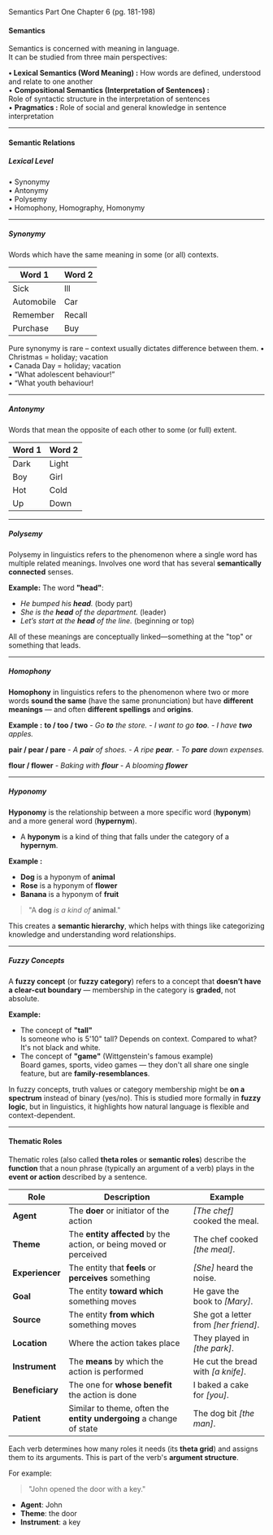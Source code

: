  Semantics Part One Chapter 6 (pg. 181-198)

#### Semantics
Semantics is concerned with meaning in language.  
It can be studied from three main perspectives:  

**• Lexical Semantics (Word Meaning) :** 
	How words are  defined, understood and relate to one another  
• **Compositional Semantics (Interpretation of Sentences) :**  
	Role of syntactic structure in the interpretation of sentences  
• **Pragmatics :** 
	Role of social and general knowledge in sentence interpretation



---
#### Semantic Relations  

##### Lexical Level  
• Synonymy  
• Antonymy  
• Polysemy  
• Homophony, Homography, Homonymy


---
##### Synonymy
Words which have the same meaning in some (or all) contexts.

| Word 1     | Word 2 |
| ---------- | ------ |
| Sick       | Ill    |
| Automobile | Car    |
| Remember   | Recall |
| Purchase   | Buy    |

Pure synonymy is rare – context usually dictates difference between them.
	• Christmas = holiday; vacation  
	• Canada Day = holiday; vacation  
	• “What adolescent behaviour!”  
	• “What youth behaviour!



---
##### Antonymy
Words that mean the opposite of each other to some (or full) extent.

| Word 1 | Word 2 |
| ------ | ------ |
| Dark   | Light  |
| Boy    | Girl   |
| Hot    | Cold   |
| Up     | Down   |


---
##### Polysemy
Polysemy in linguistics refers to the phenomenon where a single word has multiple related meanings. Involves one word that has several **semantically connected** senses.


**Example:**
The word **"head"**:
- _He bumped his **head**._ (body part)
- _She is the **head** of the department._ (leader)
- _Let’s start at the **head** of the line._ (beginning or top)

All of these meanings are conceptually linked—something at the "top" or something that leads.


---
##### Homophony
**Homophony** in linguistics refers to the phenomenon where two or more words **sound the same** (have the same pronunciation) but have **different meanings** — and often **different spellings** and **origins**.


**Example :**
**to / too / two**
    - _Go **to** the store._
    - _I want to go **too**._
    - _I have **two** apples._

**pair / pear / pare**
    - _A **pair** of shoes._
    - _A ripe **pear**._
    - _To **pare** down expenses._

**flour / flower**
    - _Baking with **flour**_
    - _A blooming **flower**_


---
##### Hyponomy
**Hyponomy** is the relationship between a more specific word (**hyponym**) and a more general word (**hypernym**).
- A **hyponym** is a kind of thing that falls under the category of a **hypernym**.
    

**Example :**
- **Dog** is a hyponym of **animal**
- **Rose** is a hyponym of **flower**
- **Banana** is a hyponym of **fruit**

> "A **dog** _is a kind of_ **animal**."

This creates a **semantic hierarchy**, which helps with things like categorizing knowledge and understanding word relationships.



---
##### Fuzzy Concepts
A **fuzzy concept** (or **fuzzy category**) refers to a concept that **doesn’t have a clear-cut boundary** — membership in the category is **graded**, not absolute.


**Example:**
- The concept of **"tall"**  
    Is someone who is 5'10" tall? Depends on context. Compared to what? It's not black and white.
- The concept of **"game"** (Wittgenstein's famous example)  
    Board games, sports, video games — they don't all share one single feature, but are **family-resemblances**.
    

In fuzzy concepts, truth values or category membership might be **on a spectrum** instead of binary (yes/no). This is studied more formally in **fuzzy logic**, but in linguistics, it highlights how natural language is flexible and context-dependent.



---
#### Thematic Roles

Thematic roles (also called **theta roles** or **semantic roles**) describe the **function** that a noun phrase (typically an argument of a verb) plays in the **event or action** described by a sentence.

| Role            | Description                                                         | Example                               |
| --------------- | ------------------------------------------------------------------- | ------------------------------------- |
| **Agent**       | The **doer** or initiator of the action                             | _[The chef]_ cooked the meal.         |
| **Theme**       | The **entity affected** by the action, or being moved or perceived  | The chef cooked _[the meal]_.         |
| **Experiencer** | The entity that **feels** or **perceives** something                | _[She]_ heard the noise.              |
| **Goal**        | The entity **toward which** something moves                         | He gave the book to _[Mary]_.         |
| **Source**      | The entity **from which** something moves                           | She got a letter from _[her friend]_. |
| **Location**    | Where the action takes place                                        | They played in _[the park]_.          |
| **Instrument**  | The **means** by which the action is performed                      | He cut the bread with _[a knife]_.    |
| **Beneficiary** | The one for **whose benefit** the action is done                    | I baked a cake for _[you]_.           |
| **Patient**     | Similar to theme, often the **entity undergoing** a change of state | The dog bit _[the man]_.              |

Each verb determines how many roles it needs (its **theta grid**) and assigns them to its arguments. This is part of the verb's **argument structure**.

For example:
> "John opened the door with a key."
- **Agent**: John
- **Theme**: the door
- **Instrument**: a key




















